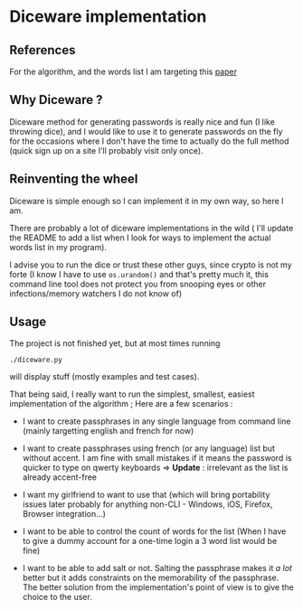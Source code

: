 # Diceware implementation

## References

For the algorithm, and the words list I am targeting this [paper](http://weber.fi.eu.org/index.shtml.en#projects)

## Why Diceware ?

Diceware method for generating passwords is really nice and fun (I like
throwing dice), and I would like to use it to generate passwords on the fly for
the occasions where I don't have the time to actually do the full method (quick
sign up on a site I'll probably visit only once).

## Reinventing the wheel

Diceware is simple enough so I can implement it in my own way, so here I am.

There are probably a lot of diceware implementations in the wild ( I'll update
the README to add a list when I look for ways to implement the actual words
list in my program).

I advise you to run the dice or
trust these other guys, since crypto is not my forte (I know I have to use
`os.urandom()` and that's pretty much it, this command line tool does not
protect you from snooping eyes or other infections/memory watchers I do not
know of)

## Usage

The project is not finished yet, but at most times running
```
./diceware.py
```
will display stuff (mostly examples and test cases).

That being said, I really want to run the simplest,
smallest, easiest implementation of the algorithm ; Here are a few scenarios :

 - I want to create passphrases in any single language from command line
   (mainly targetting english and french for now)

 - I want to create passphrases using french (or any language) list but without
   accent. I am fine with small mistakes if it means the password is quicker to
   type on qwerty keyboards => **Update** : irrelevant as the list is already
   accent-free

 - I want my girlfriend to want to use that (which will bring portability
   issues later probably for anything non-CLI - Windows, iOS, Firefox,
   Browser integration...)

 - I want to be able to control the count of words for the list (When I have to
   give a dummy account for a one-time login a 3 word list would be fine)

 - I want to be able to add salt or not. Salting the passphrase makes it
   *a lot* better but it adds constraints on the memorability of
   the passphrase. The better solution from the implementation's point of view
   is to give the choice to the user.
